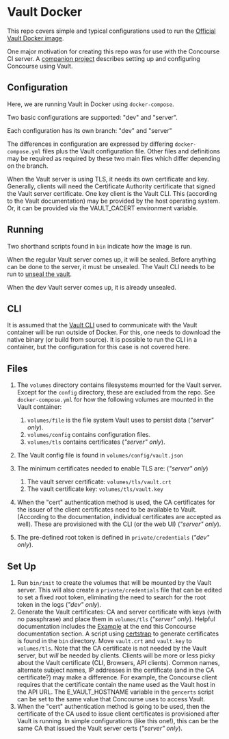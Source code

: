 # Vault Docker

This repo covers simple and typical configurations used to run the [Official Vault Docker image](https://registry.hub.docker.com/_/vault/).

One major motivation for creating this repo was for use with the Concourse CI server. A
[companion project](https://github.com/ranger6/concourse-docker) describes setting up and configuring Concourse using Vault.

## Configuration

Here, we are running Vault in Docker using `docker-compose`.

Two basic configurations are supported: "dev" and "server".

Each configuration has its own branch: "dev" and "server"

The differences in configuration are expressed by differing `docker-compose.yml` files plus the Vault configuration file.
Other files and definitions may be required as required by these two main files which differ depending on the branch.

When the Vault server is using TLS, it needs its own certificate and key.  Generally, clients
will need the Certificate Authority certificate that signed the Vault server certificate. One
key client is the Vault CLI.  This (according to the Vault documentation) may be provided by
the host operating system.  Or, it can be provided via the VAULT_CACERT environment variable.

## Running

Two shorthand scripts found in `bin` indicate how the image is run.

When the regular Vault server comes up, it will be sealed.  Before anything can be done to the server, it must be unsealed.  The Vault CLI needs to be run to [unseal the vault](https://learn.hashicorp.com/tutorials/vault/getting-started-deploy?in=vault/getting-started#initializing-the-vault).

When the dev Vault server comes up, it is already unsealed.

## CLI

It is assumed that the [Vault CLI](https://www.vaultproject.io/downloads) used to communicate with the
Vault container will be run outside of Docker.  For this, one needs to download the native binary (or build
from source). It is possible to run the CLI in a container, but the configuration for this case is not covered here.

## Files

1. The `volumes` directory contains filesystems mounted for the Vault server.  Except for the `config` directory, these are excluded from the repo. See `docker-compose.yml` for how the following volumes are mounted in the Vault container:
    1.  `volumes/file` is the file system Vault uses to persist data (*"server" only*).
    2.  `volumes/config` contains configuration files.
    3.  `volumes/tls` contains certificates (*"server" only*).

2. The Vault config file is found in `volumes/config/vault.json`    

3. The minimum certificates needed to enable TLS are: (*"server" only*)
    1.  The vault server certificate: `volumes/tls/vault.crt`
    2.  The vault certificate key: `volumes/tls/vault.key`

4. When the "cert" authentication method is used, the CA certificates for the issuer of the client certificates need
to be available to Vault.  (According to the documentation, individual certificates are accepted as well). These
are provisioned with the CLI (or the web UI) (*"server" only*).

5. The pre-defined root token is defined in `private/credentials` (*"dev" only*).

## Set Up

1. Run `bin/init` to create the volumes that will be mounted by the Vault server. This will also create a
`private/credentials` file that can be edited to set a fixed root token, eliminating the need to search
for the root token in the logs (*"dev" only*).
2. Generate the Vault certificates: CA and server certificate with keys (with no passphrase)
and place them in `volumes/tls` (*"server" only*).
Helpful documentation includes the [Example](https://concourse-ci.org/vault-credential-manager.html#vault-cert-auth)
at the end this Concourse documentation section.
A script using [certstrap](https://github.com/square/certstrap) to generate certificates
is found in the `bin` directory.  Move `vault.crt` and `vault.key` to `volumes/tls`.
Note that the CA certificate is not needed by the Vault server, but *will* be needed by clients.
Clients will be more or less picky about the Vault certificate
(CLI, Browsers, API clients). Common names, alternate subject names,
IP addresses in the certificate (and in the CA certificate?) may make a difference.
For example, the Concourse client requires that the certificate contain the name used as
the Vault host in the API URL. The E_VAULT_HOSTNAME variable in the `gencerts` script can
be set to the same value that Concourse uses to access Vault.
3. When the "cert" authentication method is going to be used, then the certificate of the CA
used to issue client certificates is provisioned after Vault is running. In simple configurations
(like this one!), this can be the same CA that issued the Vault server certs (*"server" only*).
